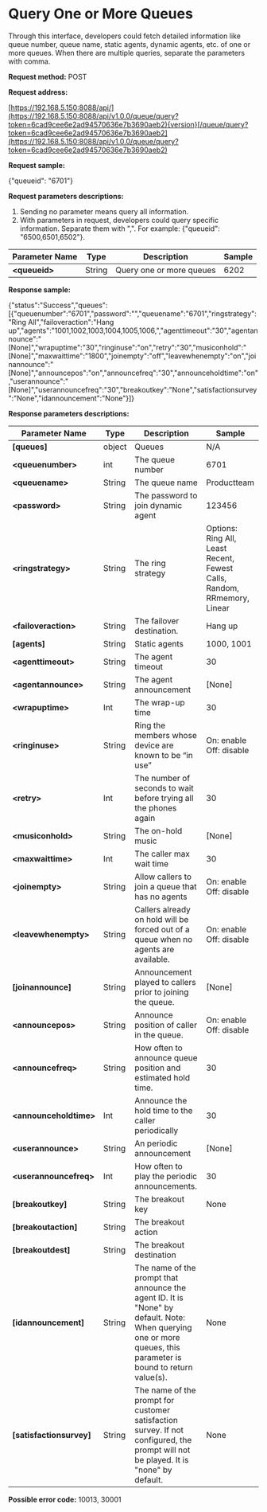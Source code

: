 # Query One or More Queues

Through this interface, developers could fetch detailed information like queue number, queue name, static agents, dynamic agents, etc. of one or more queues. When there are multiple queries, separate the parameters with comma.

**Request method:** POST

**Request address:**

[https://192.168.5.150:8088/api/](https://192.168.5.150:8088/api/v1.0.0/queue/query?token=6cad9cee6e2ad94570636e7b3690aeb2){version}[/queue/query?token=6cad9cee6e2ad94570636e7b3690aeb2](https://192.168.5.150:8088/api/v1.0.0/queue/query?token=6cad9cee6e2ad94570636e7b3690aeb2)

**Request sample:**

{"queueid": "6701"}

**Request parameters descriptions:**

1. Sending no parameter means query all information.
2. With parameters in request, developers could query specific information. Separate them with ",". For example: {"queueid": "6500,6501,6502"}.

| **Parameter Name** | **Type** | **Description** | **Sample** |
| --- | --- | --- | --- |
| **&lt;queueid&gt;** | String | Query one or more queues | 6202 |

**Response sample:**

{"status":"Success","queues":\[{"queuenumber":"6701","password":"","queuename":"6701","ringstrategy":"Ring All","failoveraction":"Hang up","agents":"1001,1002,1003,1004,1005,1006,","agenttimeout":"30","agentannounce":"\[None\]","wrapuptime":"30","ringinuse":"on","retry":"30","musiconhold":"\[None\]","maxwaittime":"1800","joinempty":"off","leavewhenempty":"on","joinannounce":"\[None\]","announcepos":"on","announcefreq":"30","announceholdtime":"on","userannounce":"\[None\]","userannouncefreq":"30","breakoutkey":"None","satisfactionsurvey":"None","idannouncement":"None"}\]}

**Response parameters descriptions:**

| **Parameter Name** | **Type** | **Description** | **Sample** |
| --- | --- | --- | --- |
| **\[queues\]** | object | Queues | N/A |
| **&lt;queuenumber&gt;** | int | The queue number | 6701 |
| **&lt;queuename&gt;** | String | The queue name | Productteam |
| **&lt;password&gt;** | String | The password to join dynamic agent | 123456 |
| **&lt;ringstrategy&gt;** | String | The ring strategy | Options: Ring All, Least Recent, Fewest Calls, Random, RRmemory, Linear |
| **&lt;failoveraction&gt;** | String | The failover destination. | Hang up |
| **\[agents\]** | String | Static agents | 1000, 1001 |
| **&lt;agenttimeout&gt;** | String | The agent timeout | 30 |
| **&lt;agentannounce&gt;** | String | The agent announcement | \[None\] |
| **&lt;wrapuptime&gt;** | Int | The wrap-up time | 30 |
| **&lt;ringinuse&gt;** | String | Ring the members whose device are known to be “in use” | On: enable  Off: disable |
| **&lt;retry&gt;** | Int | The number of seconds to wait before trying all the phones again | 30 |
| **&lt;musiconhold&gt;** | String | The on-hold music | \[None\] |
| **&lt;maxwaittime&gt;** | Int | The caller max wait time | 30 |
| **&lt;joinempty&gt;** | String | Allow callers to join a queue that has no agents | On: enable  Off: disable |
| **&lt;leavewhenempty&gt;** | String | Callers already on hold will be forced out of a queue when no agents are available. | On: enable  Off: disable |
| **\[joinannounce\]** | String | Announcement played to callers prior to joining the queue. | \[None\] |
| **&lt;announcepos&gt;** | String | Announce position of caller in the queue. | On: enable  Off: disable |
| **&lt;announcefreq&gt;** | String | How often to announce queue position and estimated hold time. | 30 |
| **&lt;announceholdtime&gt;** | Int | Announce the hold time to the caller periodically | 30 |
| **&lt;userannounce&gt;** | String | An periodic announcement | \[None\] |
| **&lt;userannouncefreq&gt;** | Int | How often to play the periodic announcements. | 30 |
| **\[breakoutkey\]** | String | The breakout key | None |
| **\[breakoutaction\]** | String | The breakout action |  |
| **\[breakoutdest\]** | String | The breakout destination |  |
| **\[idannouncement\]** | String | The name of the prompt that announce the agent ID. It is "None" by default. Note: When querying one or more queues, this parameter is bound to return value\(s\). | None |
| **\[satisfactionsurvey\]** | String | The name of the prompt for customer satisfaction survey. If not configured, the prompt will not be played. It is "none" by default.  | None |

**Possible error code:** 10013, 30001

